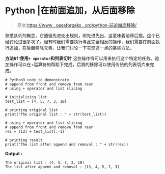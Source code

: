 # Python |在前面追加，从后面移除

> 原文:[https://www . geesforgeks . org/python-前追加后移除/](https://www.geeksforgeeks.org/python-append-at-front-and-remove-from-rear/)

熟悉队列的概念，它遵循先进先出规则，即先进先出，这意味着前移后插。这个已经讨论过很多次了。但有时我们需要执行与此完全相反的操作，我们需要在前面执行追加，在后面移除元素。让我们讨论一下实现这一点的某些方法。

**方法#1:使用`+ operator`和列表切片**
这些操作符可以用来执行这个特定的任务。追加操作可以在+运算符的帮助下完成，后置的移除可以使用传统的列表切片来完成。

```
# Python3 code to demonstrate
# append from front and remove from rear
# using + operator and list slicing

# initializing list
test_list = [4, 5, 7, 3, 10]

# printing original list 
print("The original list : " + str(test_list))

# using + operator and list slicing
# append from front and remove from rear
res = [13] + test_list[:-1]

# printing result
print("The list after append and removal : " + str(res))
```

**Output :**

```
The original list : [4, 5, 7, 3, 10]
The list after append and removal : [13, 4, 5, 7, 3]

```